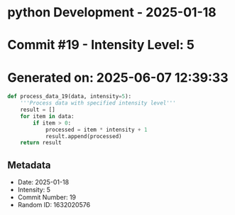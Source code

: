 ﻿# python Development - 2025-01-18
# Commit #19 - Intensity Level: 5
# Generated on: 2025-06-07 12:39:33
```python
def process_data_19(data, intensity=5):
    '''Process data with specified intensity level'''
    result = []
    for item in data:
        if item > 0:
            processed = item * intensity + 1
            result.append(processed)
    return result
```
## Metadata
- Date: 2025-01-18
- Intensity: 5
- Commit Number: 19
- Random ID: 1632020576
